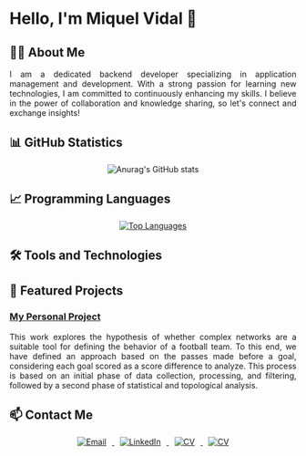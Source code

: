 <h1>Hello, I'm Miquel Vidal 👋</h1>

<h2>👩‍💻 About Me</h2>
<p align="justify">
  I am a dedicated backend developer specializing in application management and development. With a strong passion for learning new technologies, I am committed to continuously enhancing my skills. I believe in the power of collaboration and knowledge sharing, so let's connect and exchange insights!
</p>

<h2>📊 GitHub Statistics</h2>
<div align="center">
  <img src="https://github-readme-stats.vercel.app/api?username=VidalMiquel&theme=vue&show_icons=true" alt="Anurag's GitHub stats">
</div>

<h2>📈 Programming Languages</h2>
<div align="center">
  <a href="https://github.com/VidalMiquel/github-readme-stats">
    <img src="https://github-readme-stats.vercel.app/api/top-langs/?username=VidalMiquel&layout=donut&theme=vue" alt="Top Languages">
  </a>
</div>

<h2>🛠️ Tools and Technologies</h2>
<div align="center">
  <a style="margin: 0 10px;">
    <i class="fab fa-python" style="font-size: 24px;" title="Python"></i>
  </a>
  <a style="margin: 0 10px;">
    <i class="fab fa-java" style="font-size: 24px;" title="Java"></i>
  </a>
  <a style="margin: 0 10px;">
    <i class="fas fa-database" style="font-size: 24px;" title="SQL"></i>
  </a>
  <a style="margin: 0 10px;">
    <i class="fab fa-html5" style="font-size: 24px;" title="HTML"></i>
  </a>
  <a style="margin: 0 10px;">
    <i class="fab fa-js" style="font-size: 24px;" title="JavaScript"></i>
  </a>
  <a style="margin: 0 10px;">
    <i class="fab fa-angular" style="font-size: 24px;" title="Angular"></i>
  </a>
  <a style="margin: 0 10px;">
    <i class="fab fa-git" style="font-size: 24px;" title="Git"></i>
  </a>
</div>

<h2>🌱 Featured Projects</h2>
<h3><a href="https://github.com/VidalMiquel/Final-Thesis-Project">My Personal Project</a></h3>
<p align="justify">
  This work explores the hypothesis of whether complex networks are a suitable tool for defining the behavior of a football team. To this end, we have defined an approach based on the passes made before a goal, considering each goal scored as a score difference to analyze. This process is based on an initial phase of data collection, processing, and filtering, followed by a second phase of statistical and topological analysis.
</p>


<h2>📫 Contact Me</h2>
<div align="center">
  <a href="mailto:miquelvidalcortes@gmail.com">
    <img src="https://img.icons8.com/ios-filled/50/000000/mail.png" alt="Email" style="margin: 0 10px;">
  </a>
  <a href="https://www.linkedin.com/in/mvc4/">
    <img src="https://img.icons8.com/ios-filled/50/000000/linkedin.png" alt="LinkedIn" style="margin: 0 10px;">
  </a>
  <a href="https://github.com/VidalMiquel/VidalMiquel/blob/main/cvMiquelVidal.pdf">
    <img src="https://img.icons8.com/ios-filled/50/000000/resume.png" alt="CV" style="margin: 0 10px;">
  </a>
    <a href="https://miquelvidal.netlify.app/">
    <img src="https://img.icons8.com/ios-filled/50/000000/web.png" alt="CV" style="margin: 0 10px;">
  </a>
</div>
